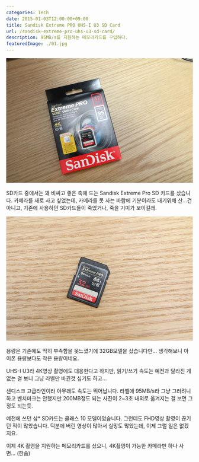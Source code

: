 ```yaml
---
categories: Tech
date: 2015-01-03T12:00:00+09:00
title: Sandisk Extreme PRO UHS-I U3 SD Card
url: /sandisk-extreme-pro-uhs-u3-sd-card/
description: 95MB/s를 지원하는 메모리카드를 구입하다.
featuredImage: ./01.jpg
---
```


![SD 카드 박스](01.jpg)

SD카드 중에서는 꽤 비싸고 좋은 축에 드는 Sandisk Extreme Pro SD 카드를 샀습니다. 카메라를 새로 사고 싶었는데, 카메라를 못 사는 바람에 기분이라도 내기위해 산...건 아니고, 기존에 사용하던 SD카드들이 죽었거나, 죽을 기미가 보이길래.

![SD 카드](02.jpg)

용량은 기존에도 딱히 부족함을 못느꼈기에 32GB모델을 샀습니다만... 생각해보니 아이폰 용량보다도 작은 용량이네요.

UHS-I U3라 4K영상 촬영에도 대응한다고 하지만, 읽기/쓰기 속도는 예전과 달라진 게 없는 걸 보니 그냥 라벨만 바뀐것 싶기도 하고...

샌디스크 고급라인이라 아무래도 속도는 뛰어납니다. 라벨에 95MB/s라 그냥 그러려니 하고 벤치마크는 안했지만 200MB정도 되는 사진이 2~3초 내외로 옮겨지는 걸 보면 그 정도 되는듯.

예전에 쓰던 삼\* SD카드는 클래스 10 모델이었습니다. 그런데도 FHD영상 촬영이 끊기던 적이 많았습니다. 덕분에 버린 영상이 많아서 실망도 많았는데, 이제 그럴 일은 없겠지요.

이제 4K 촬영을 지원하는 메모리카드를 샀으니, 4K촬영이 가능한 카메라만 하나 사면... (한숨)
